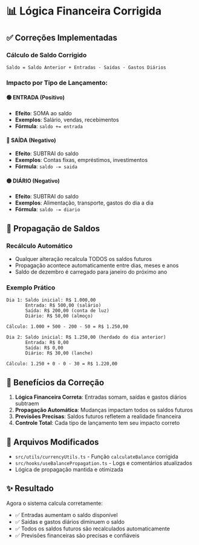 # 📊 Lógica Financeira Corrigida

## ✅ **Correções Implementadas**

### **Cálculo de Saldo Corrigido**
```
Saldo = Saldo Anterior + Entradas - Saídas - Gastos Diários
```

### **Impacto por Tipo de Lançamento:**

#### 🟢 **ENTRADA** (Positivo)
- **Efeito**: SOMA ao saldo
- **Exemplos**: Salário, vendas, recebimentos
- **Fórmula**: `saldo += entrada`

#### 🔴 **SAÍDA** (Negativo)  
- **Efeito**: SUBTRAI do saldo
- **Exemplos**: Contas fixas, empréstimos, investimentos
- **Fórmula**: `saldo -= saida`

#### 🟡 **DIÁRIO** (Negativo)
- **Efeito**: SUBTRAI do saldo  
- **Exemplos**: Alimentação, transporte, gastos do dia a dia
- **Fórmula**: `saldo -= diario`

## 🔄 **Propagação de Saldos**

### **Recálculo Automático**
- Qualquer alteração recalcula TODOS os saldos futuros
- Propagação acontece automaticamente entre dias, meses e anos
- Saldo de dezembro é carregado para janeiro do próximo ano

### **Exemplo Prático**
```
Dia 1: Saldo inicial: R$ 1.000,00
       Entrada: R$ 500,00 (salário)
       Saída: R$ 200,00 (conta de luz)  
       Diário: R$ 50,00 (almoço)
       
Cálculo: 1.000 + 500 - 200 - 50 = R$ 1.250,00

Dia 2: Saldo inicial: R$ 1.250,00 (herdado do dia anterior)
       Entrada: R$ 0,00
       Saída: R$ 0,00
       Diário: R$ 30,00 (lanche)
       
Cálculo: 1.250 + 0 - 0 - 30 = R$ 1.220,00
```

## 🎯 **Benefícios da Correção**

1. **Lógica Financeira Correta**: Entradas somam, saídas e gastos diários subtraem
2. **Propagação Automática**: Mudanças impactam todos os saldos futuros
3. **Previsões Precisas**: Saldos futuros refletem a realidade financeira
4. **Controle Total**: Cada tipo de lançamento tem seu impacto correto

## 🔧 **Arquivos Modificados**

- `src/utils/currencyUtils.ts` - Função `calculateBalance` corrigida
- `src/hooks/useBalancePropagation.ts` - Logs e comentários atualizados
- Lógica de propagação mantida e otimizada

## ✨ **Resultado**

Agora o sistema calcula corretamente:
- ✅ Entradas aumentam o saldo disponível
- ✅ Saídas e gastos diários diminuem o saldo
- ✅ Todos os saldos futuros são recalculados automaticamente
- ✅ Previsões financeiras são precisas e confiáveis